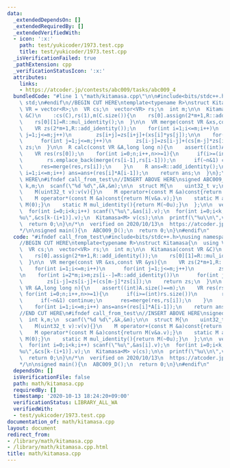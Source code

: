 ```yaml
---
data:
  _extendedDependsOn: []
  _extendedRequiredBy: []
  _extendedVerifiedWith:
  - icon: ':x:'
    path: test/yukicoder/1973.test.cpp
    title: test/yukicoder/1973.test.cpp
  _isVerificationFailed: true
  _pathExtension: cpp
  _verificationStatusIcon: ':x:'
  attributes:
    links:
    - https://atcoder.jp/contests/abc009/tasks/abc009_4
  bundledCode: "#line 1 \"math/kitamasa.cpp\"\n\n#include<bits/stdc++.h>\nusing namespace\
    \ std;\n#endif\n//BEGIN CUT HERE\ntemplate<typename R>\nstruct Kitamasa{\n  using\
    \ VR = vector<R>;\n  VR cs;\n  vector<VR> rs;\n  int m;\n\n  Kitamasa(const VR\
    \ &C)\n    :cs(C),rs(1),m(C.size()){\n    rs[0].assign(2*m+1,R::add_identity());\n\
    \    rs[0][1]=R::mul_identity();\n  }\n\n  VR merge(const VR &xs,const VR &ys){\n\
    \    VR zs(2*m+1,R::add_identity());\n    for(int i=1;i<=m;i++)\n      for(int\
    \ j=1;j<=m;j++)\n        zs[i+j]=zs[i+j]+(xs[i]*ys[j]);\n\n    for(int i=2*m;i>m;zs[i--]=R::add_identity())\n\
    \      for(int j=1;j<=m;j++)\n        zs[i-j]=zs[i-j]+(cs[m-j]*zs[i]);\n    return\
    \ zs;\n  }\n\n  R calc(const VR &A,long long n){\n    assert((int)A.size()==m);\n\
    \    VR res(rs[0]);\n    for(int i=0;n;i++,n>>=1){\n      if(i>=(int)rs.size())\n\
    \        rs.emplace_back(merge(rs[i-1],rs[i-1]));\n      if(~n&1) continue;\n\
    \      res=merge(res,rs[i]);\n    }\n    R ans=R::add_identity();\n    for(int\
    \ i=1;i<=m;i++) ans=ans+(res[i]*A[i-1]);\n    return ans;\n  }\n};\n//END CUT\
    \ HERE\n#ifndef call_from_test\n//INSERT ABOVE HERE\nsigned ABC009_D(){\n  int\
    \ k,m;\n  scanf(\"%d %d\",&k,&m);\n\n  struct M{\n    uint32_t v;\n    M(){*this=add_identity();}\n\
    \    M(uint32_t v):v(v){}\n    M operator+(const M &a)const{return M(v^a.v);}\n\
    \    M operator*(const M &a)const{return M(v&a.v);}\n    static M add_identity(){return\
    \ M(0);}\n    static M mul_identity(){return M(~0u);}\n  };\n\n  vector<M> as(k),cs(k);\n\
    \  for(int i=0;i<k;i++) scanf(\"%u\",&as[i].v);\n  for(int i=0;i<k;i++) scanf(\"\
    %u\",&cs[k-(i+1)].v);\n  Kitamasa<M> v(cs);\n\n  printf(\"%u\\n\",v.calc(as,--m).v);\n\
    \  return 0;\n}\n/*\n  verified on 2020/10/13\n  https://atcoder.jp/contests/abc009/tasks/abc009_4\n\
    */\n\nsigned main(){\n  ABC009_D();\n  return 0;\n}\n#endif\n"
  code: "#ifndef call_from_test\n#include<bits/stdc++.h>\nusing namespace std;\n#endif\n\
    //BEGIN CUT HERE\ntemplate<typename R>\nstruct Kitamasa{\n  using VR = vector<R>;\n\
    \  VR cs;\n  vector<VR> rs;\n  int m;\n\n  Kitamasa(const VR &C)\n    :cs(C),rs(1),m(C.size()){\n\
    \    rs[0].assign(2*m+1,R::add_identity());\n    rs[0][1]=R::mul_identity();\n\
    \  }\n\n  VR merge(const VR &xs,const VR &ys){\n    VR zs(2*m+1,R::add_identity());\n\
    \    for(int i=1;i<=m;i++)\n      for(int j=1;j<=m;j++)\n        zs[i+j]=zs[i+j]+(xs[i]*ys[j]);\n\
    \n    for(int i=2*m;i>m;zs[i--]=R::add_identity())\n      for(int j=1;j<=m;j++)\n\
    \        zs[i-j]=zs[i-j]+(cs[m-j]*zs[i]);\n    return zs;\n  }\n\n  R calc(const\
    \ VR &A,long long n){\n    assert((int)A.size()==m);\n    VR res(rs[0]);\n   \
    \ for(int i=0;n;i++,n>>=1){\n      if(i>=(int)rs.size())\n        rs.emplace_back(merge(rs[i-1],rs[i-1]));\n\
    \      if(~n&1) continue;\n      res=merge(res,rs[i]);\n    }\n    R ans=R::add_identity();\n\
    \    for(int i=1;i<=m;i++) ans=ans+(res[i]*A[i-1]);\n    return ans;\n  }\n};\n\
    //END CUT HERE\n#ifndef call_from_test\n//INSERT ABOVE HERE\nsigned ABC009_D(){\n\
    \  int k,m;\n  scanf(\"%d %d\",&k,&m);\n\n  struct M{\n    uint32_t v;\n    M(){*this=add_identity();}\n\
    \    M(uint32_t v):v(v){}\n    M operator+(const M &a)const{return M(v^a.v);}\n\
    \    M operator*(const M &a)const{return M(v&a.v);}\n    static M add_identity(){return\
    \ M(0);}\n    static M mul_identity(){return M(~0u);}\n  };\n\n  vector<M> as(k),cs(k);\n\
    \  for(int i=0;i<k;i++) scanf(\"%u\",&as[i].v);\n  for(int i=0;i<k;i++) scanf(\"\
    %u\",&cs[k-(i+1)].v);\n  Kitamasa<M> v(cs);\n\n  printf(\"%u\\n\",v.calc(as,--m).v);\n\
    \  return 0;\n}\n/*\n  verified on 2020/10/13\n  https://atcoder.jp/contests/abc009/tasks/abc009_4\n\
    */\n\nsigned main(){\n  ABC009_D();\n  return 0;\n}\n#endif\n"
  dependsOn: []
  isVerificationFile: false
  path: math/kitamasa.cpp
  requiredBy: []
  timestamp: '2020-10-13 18:24:20+09:00'
  verificationStatus: LIBRARY_ALL_WA
  verifiedWith:
  - test/yukicoder/1973.test.cpp
documentation_of: math/kitamasa.cpp
layout: document
redirect_from:
- /library/math/kitamasa.cpp
- /library/math/kitamasa.cpp.html
title: math/kitamasa.cpp
---
```

